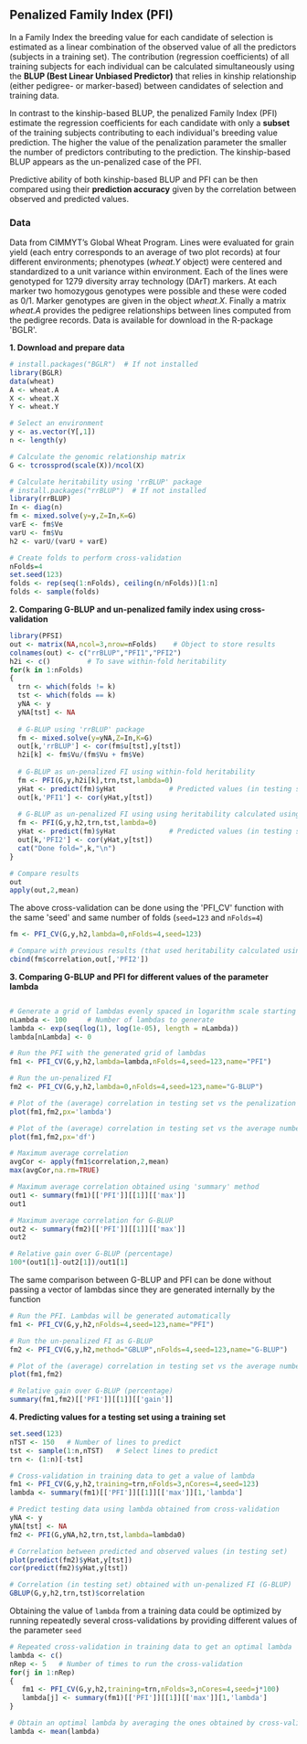 ## Penalized Family Index (PFI)
In a Family Index the breeding value for each candidate of selection is estimated as a linear combination of the observed value of all the predictors (subjects in a training set). The contribution (regression coefficients) of all training subjects for each individual can be calculated simultaneously using the **BLUP (Best Linear Unbiased Predictor)** that relies in kinship relationship (either pedigree- or marker-based) between candidates of selection and training data. 

In contrast to the kinship-based BLUP, the penalized Family Index (PFI) estimate the regression coefficients for each candidate with only a **subset** of the training subjects contributing to each individual's breeding value prediction. The higher the value of the penalization parameter the smaller the number of predictors contributing to the prediction. The kinship-based BLUP appears as the un-penalized case of the PFI. 

Predictive ability of both kinship-based BLUP and PFI can be then compared using their **prediction accuracy** given by the correlation between observed and predicted values.

### Data
Data from CIMMYT’s Global Wheat Program. Lines were evaluated for grain yield (each entry corresponds to an average of two plot records) at four different environments; phenotypes (*wheat.Y* object) were centered and standardized to a unit variance within environment. Each of the lines were genotyped for 1279 diversity array technology (DArT) markers. At each marker two homozygous genotypes were possible and these were coded as 0/1. Marker genotypes are given in the object *wheat.X*. Finally a matrix *wheat.A* provides the pedigree relationships between lines computed from the pedigree records. Data is available for download in the R-package 'BGLR'.

**1. Download and prepare data**
```r
# install.packages("BGLR")  # If not installed
library(BGLR)
data(wheat)
A <- wheat.A
X <- wheat.X
Y <- wheat.Y

# Select an environment
y <- as.vector(Y[,1])
n <- length(y)

# Calculate the genomic relationship matrix
G <- tcrossprod(scale(X))/ncol(X)

# Calculate heritability using 'rrBLUP' package
# install.packages("rrBLUP")  # If not installed
library(rrBLUP)
In <- diag(n)
fm <- mixed.solve(y=y,Z=In,K=G)
varE <- fm$Ve
varU <- fm$Vu
h2 <- varU/(varU + varE)

# Create folds to perform cross-validation
nFolds=4
set.seed(123)
folds <- rep(seq(1:nFolds), ceiling(n/nFolds))[1:n]
folds <- sample(folds)
```

**2. Comparing G-BLUP and un-penalized family index using cross-validation**
```r
library(PFSI)
out <- matrix(NA,ncol=3,nrow=nFolds)    # Object to store results
colnames(out) <- c("rrBLUP","PFI1","PFI2")
h2i <- c()         # To save within-fold heritability
for(k in 1:nFolds)
{
  trn <- which(folds != k)
  tst <- which(folds == k)
  yNA <- y
  yNA[tst] <- NA
  
  # G-BLUP using 'rrBLUP' package
  fm <- mixed.solve(y=yNA,Z=In,K=G)
  out[k,'rrBLUP'] <- cor(fm$u[tst],y[tst])
  h2i[k] <- fm$Vu/(fm$Vu + fm$Ve)
  
  # G-BLUP as un-penalized FI using within-fold heritability
  fm <- PFI(G,y,h2i[k],trn,tst,lambda=0)
  yHat <- predict(fm)$yHat             # Predicted values (in testing set)
  out[k,'PFI1'] <- cor(yHat,y[tst])
  
  # G-BLUP as un-penalized FI using using heritability calculated using complete data
  fm <- PFI(G,y,h2,trn,tst,lambda=0)  
  yHat <- predict(fm)$yHat             # Predicted values (in testing set)
  out[k,'PFI2'] <- cor(yHat,y[tst])
  cat("Done fold=",k,"\n")
}

# Compare results
out
apply(out,2,mean)
```
  
The above cross-validation can be done using the 'PFI_CV' function with the same 'seed' and same number of folds (`seed=123` and `nFolds=4`)

```r
fm <- PFI_CV(G,y,h2,lambda=0,nFolds=4,seed=123)

# Compare with previous results (that used heritability calculated using complete data)
cbind(fm$correlation,out[,'PFI2'])
```

**3. Comparing G-BLUP and PFI for different values of the parameter lambda**
```r

# Generate a grid of lambdas evenly spaced in logarithm scale starting from 1 to 0
nLambda <- 100     # Number of lambdas to generate
lambda <- exp(seq(log(1), log(1e-05), length = nLambda))
lambda[nLambda] <- 0

# Run the PFI with the generated grid of lambdas
fm1 <- PFI_CV(G,y,h2,lambda=lambda,nFolds=4,seed=123,name="PFI")

# Run the un-penalized FI
fm2 <- PFI_CV(G,y,h2,lambda=0,nFolds=4,seed=123,name="G-BLUP")

# Plot of the (average) correlation in testing set vs the penalization parameter lambda
plot(fm1,fm2,px='lambda')

# Plot of the (average) correlation in testing set vs the average number of predictors (in training set)
plot(fm1,fm2,px='df')

# Maximum average correlation
avgCor <- apply(fm1$correlation,2,mean)
max(avgCor,na.rm=TRUE)

# Maximum average correlation obtained using 'summary' method 
out1 <- summary(fm1)[['PFI']][[1]][['max']]
out1

# Maximum average correlation for G-BLUP
out2 <- summary(fm2)[['PFI']][[1]][['max']]
out2

# Relative gain over G-BLUP (percentage)
100*(out1[1]-out2[1])/out1[1]
```

The same comparison between G-BLUP and PFI can be done without passing a vector of lambdas since they are generated internally
by the function

```r
# Run the PFI. Lambdas will be generated automatically
fm1 <- PFI_CV(G,y,h2,nFolds=4,seed=123,name="PFI")

# Run the un-penalized FI as G-BLUP
fm2 <- PFI_CV(G,y,h2,method="GBLUP",nFolds=4,seed=123,name="G-BLUP")

# Plot of the (average) correlation in testing set vs the average number of predictors (in training set)
plot(fm1,fm2)

# Relative gain over G-BLUP (percentage)
summary(fm1,fm2)[['PFI']][[1]][['gain']]
```

**4. Predicting values for a testing set using a training set**
```r
set.seed(123)
nTST <- 150   # Number of lines to predict
tst <- sample(1:n,nTST)   # Select lines to predict
trn <- (1:n)[-tst]

# Cross-validation in training data to get a value of lambda
fm1 <- PFI_CV(G,y,h2,training=trn,nFolds=3,nCores=4,seed=123)
lambda <- summary(fm1)[['PFI']][[1]][['max']][1,'lambda']

# Predict testing data using lambda obtained from cross-validation
yNA <- y
yNA[tst] <- NA
fm2 <- PFI(G,yNA,h2,trn,tst,lambda=lambda0)

# Correlation between predicted and observed values (in testing set)
plot(predict(fm2)$yHat,y[tst])
cor(predict(fm2)$yHat,y[tst])

# Correlation (in testing set) obtained with un-penalized FI (G-BLUP)
GBLUP(G,y,h2,trn,tst)$correlation
```

Obtaining the value of `lambda` from a training data could be optimized by running repeatedly several cross-validations
by providing different values of the parameter `seed`

```r
# Repeated cross-validation in training data to get an optimal lambda
lambda <- c()
nRep <- 5   # Number of times to run the cross-validation
for(j in 1:nRep)
{
   fm1 <- PFI_CV(G,y,h2,training=trn,nFolds=3,nCores=4,seed=j*100)
   lambda[j] <- summary(fm1)[['PFI']][[1]][['max']][1,'lambda']
}

# Obtain an optimal lambda by averaging the ones obtained by cross-validation
lambda <- mean(lambda)
```

